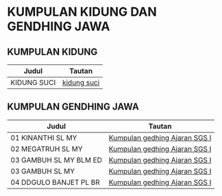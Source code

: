 # KUMPULAN KIDUNG DAN GENDHING JAWA

## KUMPULAN KIDUNG 

| Judul     | Tautan|
| ----------- | ----------------------------------------- |
| KIDUNG SUCI | [kidung suci](https://www.youtube.com/embed/QTxxH_-Q8Rg) |

<!-- |05 GAMBUH PL BR|[Kumpulan gedhing Ajaran SGS  I ]()|
|06 KINANTHI PL BR|[Kumpulan gedhing Ajaran SGS  I ]()|
|07 GIRISA PL 6   EDTN|[Kumpulan gedhing Ajaran SGS  I ]()|
|07 GIRISA PL 6|[Kumpulan gedhing Ajaran SGS  I ]()|
|07 GIRISA SL MY|[Kumpulan gedhing Ajaran SGS  I ]()|
|08 DDGULO PL 6|[Kumpulan gedhing Ajaran SGS  I ]()|
|09|[Kumpulan gedhing Ajaran SGS  I ]()|
|10 KINANTHI PL 6|[Kumpulan gedhing Ajaran SGS  I ]()|
|11 MIJIL|[Kumpulan gedhing Ajaran SGS  I ]()|
|12 MIJIL PL 6 WIGARINGTYAS|[Kumpulan gedhing Ajaran SGS  I ]()|
|12 MIJIL PL|[Kumpulan gedhing Ajaran SGS  I ]()| -->

## KUMPULAN GENDHING JAWA
| Judul     | Tautan|
| ----------- | ----------------------------------------- |
|01 KINANTHI SL MY|[Kumpulan gedhing Ajaran SGS  I ](https://youtu.be/hZyw_J08x4s)|
|02 MEGATRUH SL MY|[Kumpulan gedhing Ajaran SGS  I ](https://youtu.be/hZyw_J08x4s?t=960)|
|03 GAMBUH SL MY  BLM ED|[Kumpulan gedhing Ajaran SGS  I ](https://youtu.be/hZyw_J08x4s?t=1619)|
|03 GAMBUH SL MY|[Kumpulan gedhing Ajaran SGS  I ](https://youtu.be/hZyw_J08x4s?t=3065)|
|04 DDGULO BANJET PL BR|[Kumpulan gedhing Ajaran SGS  I ](https://youtu.be/hZyw_J08x4s?t=4413)|